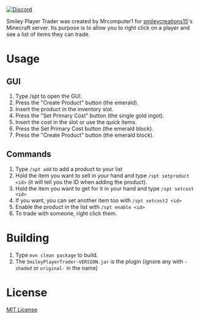 [![Discord](https://img.shields.io/discord/661532592415440906?label=Support%20Discord&style=for-the-badge)](https://discord.gg/SdM6f7U)

Smiley Player Trader was created by Mrcomputer1 for [smileycreations15](https://github.com/smileycreations15)'s Minecraft server. Its purpose is to allow you to right click on a player and see a list of items they can trade.

# Usage
## GUI
1. Type /spt to open the GUI.
2. Press the "Create Product" button (the emerald).
3. Insert the product in the inventory slot.
4. Press the "Set Primary Cost" button (the single gold ingot).
5. Insert the cost in the slot or use the quick items.
6. Press the Set Primary Cost button (the emerald block).
7. Press the "Create Product" button (the emerald block).

## Commands
1. Type `/spt add` to add a product to your list
2. Hold the item you want to sell in your hand and type `/spt setproduct <id>` (it will tell you the ID when adding the product).
3. Hold the item you want to get for it in your hand and type `/spt setcost <id>`
4. If you want, you can set another item too with `/spt setcost2 <id>`
5. Enable the product in the list with `/spt enable <id>`
6. To trade with someone, right click them.

# Building
1. Type `mvn clean package` to build.
2. The `SmileyPlayerTrader-VERSION.jar` is the plugin (ignore any with `-shaded` or `original-` in the name)

# License
[MIT License](LICENSE.md)
